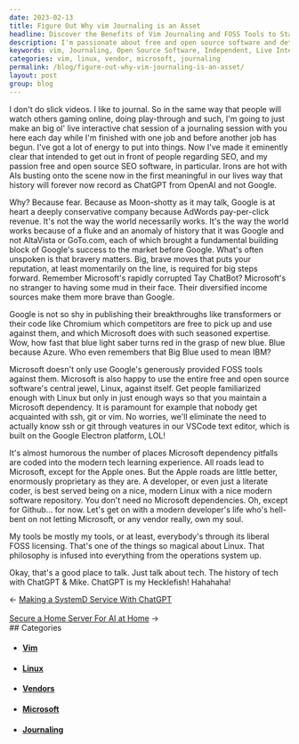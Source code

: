 ```yaml
---
date: 2023-02-13
title: Figure Out Why vim Journaling is an Asset
headline: Discover the Benefits of Vim Journaling and FOSS Tools to Stay Independent
description: I'm passionate about free and open source software and determined to stay independent from big companies. Join me in my live interactive chat session to journal about tech and explore the possibilities of OpenAI's ChatGPT. I'm also advocating for the use of Linux and other FOSS tools to help developers stay free and independent. Come join me and learn more!
keywords: vim, Journaling, Open Source Software, Independent, Live Interactive Chat, Tech, OpenAI's ChatGPT, Linux, FOSS, Microsoft, Vendors, Possibilities, Developers
categories: vim, linux, vendor, microsoft, journaling
permalink: /blog/figure-out-why-vim-journaling-is-an-asset/
layout: post
group: blog
---
```



I don't do slick videos. I like to journal. So in the same way that people will
watch others gaming online, doing play-through and such, I'm going to just make
an big ol' live interactive chat session of a journaling session with you here
each day while I'm finished with one job and before another job has begun. I've
got a lot of energy to put into things. Now I've made it eminently clear that
intended to get out in front of people regarding SEO, and my passion free and
open source SEO software, in particular. Irons are hot with AIs busting onto
the scene now in the first meaningful in our lives way that history will
forever now record as ChatGPT from OpenAI and not Google.

Why? Because fear. Because as Moon-shotty as it may talk, Google is at heart a
deeply conservative company because AdWords pay-per-click revenue. It's not the
way the world necessarily works. It's the way the world works because of a
fluke and an anomaly of history that it was Google and not AltaVista or
GoTo.com, each of which brought a fundamental building block of Google's
success to the market before Google. What's often unspoken is that bravery
matters. Big, brave moves that puts your reputation, at least momentarily on
the line, is required for big steps forward. Remember Microsoft's rapidly
corrupted Tay ChatBot? Microsoft's no stranger to having some mud in their
face. Their diversified income sources make them more brave than Google.

Google is not so shy in publishing their breakthroughs like transformers or
their code like Chromium which competitors are free to pick up and use against
them, and which Microsoft does with such seasoned expertise. Wow, how fast that
blue light saber turns red in the grasp of new blue. Blue because Azure. Who
even remembers that Big Blue used to mean IBM?

Microsoft doesn't only use Google's generously provided FOSS tools against
them. Microsoft is also happy to use the entire free and open source software's
central jewel, Linux, against itself. Get people familiarized enough with Linux
but only in just enough ways so that you maintain a Microsoft dependency. It is
paramount for example that nobody get acquainted with ssh, git or vim. No
worries, we'll eliminate the need to actually know ssh or git through veatures
in our VSCode text editor, which is built on the Google Electron platform, LOL!

It's almost humorous the number of places Microsoft dependency pitfalls are
coded into the modern tech learning experience. All roads lead to Microsoft,
except for the Apple ones. But the Apple roads are little better, enormously
proprietary as they are. A developer, or even just a literate coder, is best
served being on a nice, modern Linux with a nice modern software repository.
You don't need no Microsoft dependencies. Oh, except for Github... for now.
Let's get on with a modern developer's life who's hell-bent on not letting
Microsoft, or any vendor really, own my soul.

My tools be mostly my tools, or at least, everybody's through its liberal FOSS
licensing. That's one of the things so magical about Linux. That philosophy is
infused into everything from the operations system up.

Okay, that's a good place to talk. Just talk about tech. The history of tech
with ChatGPT & Mike. ChatGPT is my Hecklefish! Hahahaha!


<div class="arrow-links"><div class="post-nav-prev"><span class="arrow">&larr;&nbsp;</span><a href="/blog/making-a-systemd-service-with-chatgpt/">Making a SystemD Service With ChatGPT</a></div> &nbsp; <div class="post-nav-next"><a href="/blog/secure-a-home-server-for-ai-at-home/">Secure a Home Server For AI at Home</a><span class="arrow">&nbsp;&rarr;</span></div></div>
## Categories

<ul>
<li><h4><a href='/vim/'>Vim</a></h4></li>
<li><h4><a href='/linux/'>Linux</a></h4></li>
<li><h4><a href='/vendor/'>Vendors</a></h4></li>
<li><h4><a href='/microsoft/'>Microsoft</a></h4></li>
<li><h4><a href='/journaling/'>Journaling</a></h4></li></ul>